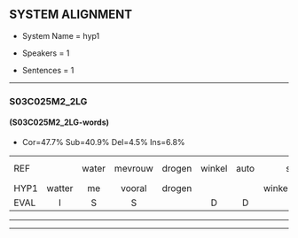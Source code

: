 
## SYSTEM ALIGNMENT

- System Name = hyp1

- Speakers = 1

- Sentences = 1

---

### S03C025M2_2LG

#### (S03C025M2_2LG-words)

- Cor=47.7%	Sub=40.9%	Del=4.5%	Ins=6.8%

|  |  |  |  |  |  |  |  |  |  |  |  |  |  |  |  |  |  |  |  |  |  |  |  |  |  |  |  |  |  |  |  |  |  |  |  |  |  |  |  |  |  |  |  |  |
|:--- |:---:|:---:|:---:|:---:|:---:|:---:|:---:|:---:|:---:|:---:|:---:|:---:|:---:|:---:|:---:|:---:|:---:|:---:|:---:|:---:|:---:|:---:|:---:|:---:|:---:|:---:|:---:|:---:|:---:|:---:|:---:|:---:|:---:|:---:|:---:|:---:|:---:|:---:|:---:|:---:|:---:|:---:|:---:|:---:|
| REF |  | water | mevrouw | drogen | winkel | auto | schouders | verhaal | koning | moeilijk | speelplaats | drinken | hoofdpijn | regen | vliegtuig | stoppen | opnieuw | * | gooien | sneeuwen | moeder |  | liedje | potlood | fietsbel | vinger | dichtbij | meisje | chauffeur | muziek | waarom | scheuren | lawaai | zwemmen | vuurwerk | appel |  | cola*(chocolade) | kussen | eerste | circus | kleuren | voetbal | vlinder |
| HYP1 | watter | me | vooral | drogen |  |  | winkelautoschouders | verhaal | koning | moeilijk | speelplaat | dinken | hooftpen | reigen | vliegtuig | stoppen | opnieuw | hoe | gooien | sneeuwen | moeder | leetja | potloot | vit | bil | vinger | dichtbij | meisje | chauffeur | muziek | waarom | schuren | lawai | swemmen | vuurwerk | appel | shoko | lade | qissen | eerste | sirecis | kleuren | voetbal | vliende |
| EVAL | I | S | S |  | D | D | S |  |  |  | S | S | S | S |  |  |  | S |  |  |  | I | S | S | S |  |  |  |  |  |  | S | S | S |  |  | I | S | S |  | S |  |  | S |
---

---
